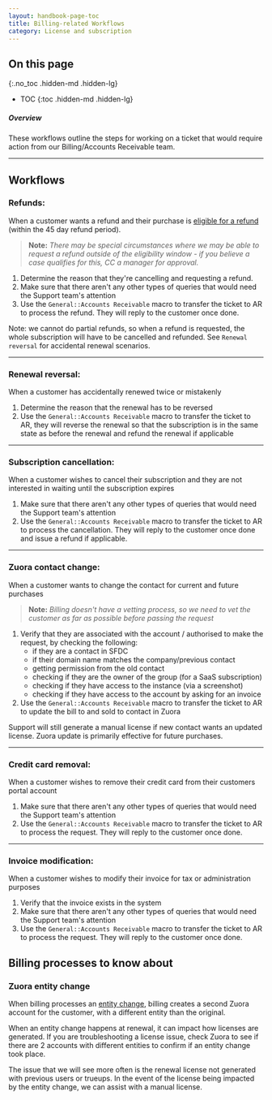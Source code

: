 ```yaml
---
layout: handbook-page-toc
title: Billing-related Workflows
category: License and subscription
---
```


## On this page
{:.no_toc .hidden-md .hidden-lg}

- TOC
{:toc .hidden-md .hidden-lg}

##### Overview

These workflows outline the steps for working on a ticket that would require action from our Billing/Accounts Receivable team.

---

## Workflows

### Refunds:

When a customer wants a refund and their purchase is [eligible for a refund](/terms/) (within the 45 day refund period).
>**Note:** *There may be special circumstances where we may be able to request a refund 
outside of the eligibility window - if you believe a case qualifies for this, CC a manager for approval.*
1. Determine the reason that they're cancelling and requesting a refund. 
1. Make sure that there aren't any other types of queries that would need the Support team's attention
1. Use the `General::Accounts Receivable` macro to transfer the ticket to AR to process the refund. They will reply to the customer once done.

Note: we cannot do partial refunds, so when a refund is requested, the whole subscription will have to be cancelled and refunded. See `Renewal reversal` for accidental renewal scenarios.

----

### Renewal reversal:

When a customer has accidentally renewed twice or mistakenly
1. Determine the reason that the renewal has to be reversed 
1. Use the `General::Accounts Receivable` macro to transfer the ticket to AR, they will reverse the renewal so that the subscription is in the same state as before the renewal and refund the renewal if applicable

----

### Subscription cancellation:

When a customer wishes to cancel their subscription and they are not interested in waiting until the subscription expires
1. Make sure that there aren't any other types of queries that would need the Support team's attention
1. Use the `General::Accounts Receivable` macro to transfer the ticket to AR to process the cancellation. They will reply to the customer once done and issue a refund if applicable.

----

### Zuora contact change:

When a customer wants to change the contact for current and future purchases
>**Note:** *Billing doesn't have a vetting process, so we need to vet the customer as far as possible before passing the request*
1. Verify that they are associated with the account / authorised to make the request, by checking the following:
   - if they are a contact in SFDC
   - if their domain name matches the company/previous contact
   - getting permission from the old contact
   - checking if they are the owner of the group (for a SaaS subscription)
   - checking if they have access to the instance (via a screenshot)
   - checking if they have access to the account by asking for an invoice
1. Use the `General::Accounts Receivable` macro to transfer the ticket to AR to update the bill to and sold to contact in Zuora

Support will still generate a manual license if new contact wants an updated license. Zuora update is primarily effective for future purchases.

----

### Credit card removal:

When a customer wishes to remove their credit card from their customers portal account
1. Make sure that there aren't any other types of queries that would need the Support team's attention
1. Use the `General::Accounts Receivable` macro to transfer the ticket to AR to process the request. They will reply to the customer once done.

----

### Invoice modification:

When a customer wishes to modify their invoice for tax or administration purposes
1. Verify that the invoice exists in the system
1. Make sure that there aren't any other types of queries that would need the Support team's attention
1. Use the `General::Accounts Receivable` macro to transfer the ticket to AR to process the request. They will reply to the customer once done.

## Billing processes to know about

### Zuora entity change

When billing processes an [entity change](https://gitlab.com/gitlab-com/Finance-Division/finance/-/wikis/Process-for-change-of-entity), billing creates a second Zuora account for the customer, with a different entity than the original. 

When an entity change happens at renewal, it can impact how licenses are generated. If you are troubleshooting a license issue, check Zuora to see if there are 2 accounts with different entities to confirm if an entity change took place. 

The issue that we will see more often is the renewal license not generated with previous users or trueups. In the event of the license being impacted by the entity change, we can assist with a manual license.
